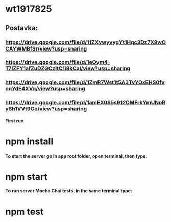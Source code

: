# wt1917825

## Postavka:
### https://drive.google.com/file/d/11ZXywyvygYt1Hqc3Dz7X8wOCAYWMBfSr/view?usp=sharing
### https://drive.google.com/file/d/1eOym4-T7IZFY1afZuDZGCzItC1i8kCal/view?usp=sharing
### https://drive.google.com/file/d/1ZmR7Wst1t5A3TvYOxEHS0fvoqYdE4XVq/view?usp=sharing
### https://drive.google.com/file/d/1amEX0S5s912DMFrkYmUNoRySh1VVt9Go/view?usp=sharing


#### First run
# npm install

#### To start the server go in app root folder, open terminal, then type:
# npm start

#### To run server Mocha Chai tests, in the same terminal type:
# npm test
